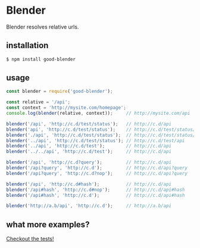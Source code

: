 # Blender
Blender resolves relative urls.

## installation
```bash
$ npm install good-blender
```

## usage
```js
const blender = require('good-blender');

const relative = '/api';
const context = 'http://mysite.com/homepage';
console.log(blender(relative, context));     // http://mysite.com/api
```
```js
blender('/api', 'http://c.d/test/status');   // http://c.d/api
blender('api', 'http://c.d/test/status');    // http://c.d/test/status/api
blender('./api', 'http://c.d/test/status');  // http://c.d/test/status/api
blender('../api', 'http://c.d/test/status'); // http://c.d/test/api
blender('../api', 'http://c.d/test');        // http://c.d/api
blender('../../api', 'http://c.d/test');     // http://c.d/api
```
```js
blender('/api', 'http://c.d?query');         // http://c.d/api
blender('/api?query', 'http://c.d');         // http://c.d/api?query
blender('/api?query', 'http://c.d?nop');     // http://c.d/api?query
```
```js
blender('/api', 'http://c.d#hash');          // http://c.d/api
blender('/api#hash', 'http://c.d#nop');      // http://c.d/api#hash
blender('/api#hash', 'http://c.d');          // http://c.d/api#hash
```
```js
blender('http://a.b/api', 'http://c.d');     // http://a.b/api
```
## what more examples?
[Checkout the tests!](test/blender.spec.js)
